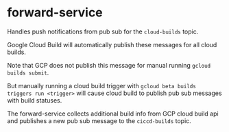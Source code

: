 # forward-service

Handles push notifications from pub sub for the `cloud-builds` topic.

Google Cloud Build will automatically publish these messages for all cloud builds. 

Note that GCP does not publish this message for manual running `gcloud builds submit`.

But manually running a cloud build trigger with `gcloud beta builds triggers run <trigger>` will cause cloud build to publish pub sub messages with build statuses.

The forward-service collects additional build info from GCP cloud build api and publishes a new pub sub message to the `ciccd-builds` topic.